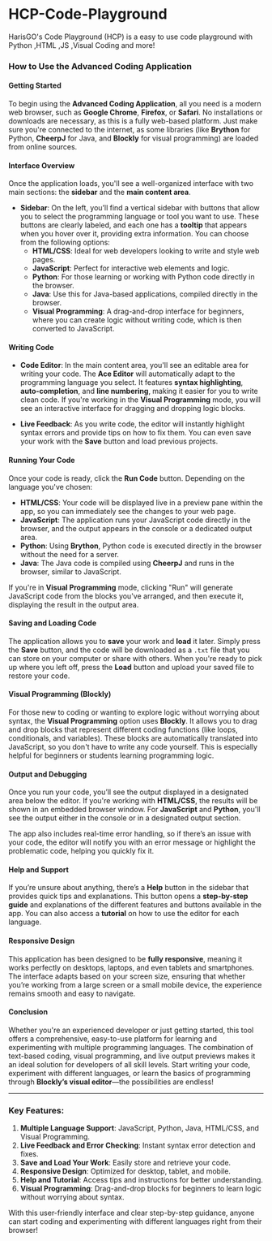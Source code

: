 # HCP-Code-Playground
HarisGO's Code Playground (HCP) is a easy to use code playground with Python ,HTML ,JS ,Visual Coding and more!
### **How to Use the Advanced Coding Application**

#### **Getting Started**

To begin using the **Advanced Coding Application**, all you need is a modern web browser, such as **Google Chrome**, **Firefox**, or **Safari**. No installations or downloads are necessary, as this is a fully web-based platform. Just make sure you're connected to the internet, as some libraries (like **Brython** for Python, **CheerpJ** for Java, and **Blockly** for visual programming) are loaded from online sources.

#### **Interface Overview**

Once the application loads, you'll see a well-organized interface with two main sections: the **sidebar** and the **main content area**.

- **Sidebar**: On the left, you’ll find a vertical sidebar with buttons that allow you to select the programming language or tool you want to use. These buttons are clearly labeled, and each one has a **tooltip** that appears when you hover over it, providing extra information. You can choose from the following options:
  - **HTML/CSS**: Ideal for web developers looking to write and style web pages.
  - **JavaScript**: Perfect for interactive web elements and logic.
  - **Python**: For those learning or working with Python code directly in the browser.
  - **Java**: Use this for Java-based applications, compiled directly in the browser.
  - **Visual Programming**: A drag-and-drop interface for beginners, where you can create logic without writing code, which is then converted to JavaScript.
  
#### **Writing Code**

- **Code Editor**: In the main content area, you'll see an editable area for writing your code. The **Ace Editor** will automatically adapt to the programming language you select. It features **syntax highlighting**, **auto-completion**, and **line numbering**, making it easier for you to write clean code. If you're working in the **Visual Programming** mode, you will see an interactive interface for dragging and dropping logic blocks.
  
- **Live Feedback**: As you write code, the editor will instantly highlight syntax errors and provide tips on how to fix them. You can even save your work with the **Save** button and load previous projects.

#### **Running Your Code**

Once your code is ready, click the **Run Code** button. Depending on the language you've chosen:
  
- **HTML/CSS**: Your code will be displayed live in a preview pane within the app, so you can immediately see the changes to your web page.
- **JavaScript**: The application runs your JavaScript code directly in the browser, and the output appears in the console or a dedicated output area.
- **Python**: Using **Brython**, Python code is executed directly in the browser without the need for a server.
- **Java**: The Java code is compiled using **CheerpJ** and runs in the browser, similar to JavaScript.
  
If you're in **Visual Programming** mode, clicking "Run" will generate JavaScript code from the blocks you've arranged, and then execute it, displaying the result in the output area.

#### **Saving and Loading Code**

The application allows you to **save** your work and **load** it later. Simply press the **Save** button, and the code will be downloaded as a `.txt` file that you can store on your computer or share with others. When you're ready to pick up where you left off, press the **Load** button and upload your saved file to restore your code.

#### **Visual Programming (Blockly)**

For those new to coding or wanting to explore logic without worrying about syntax, the **Visual Programming** option uses **Blockly**. It allows you to drag and drop blocks that represent different coding functions (like loops, conditionals, and variables). These blocks are automatically translated into JavaScript, so you don't have to write any code yourself. This is especially helpful for beginners or students learning programming logic.

#### **Output and Debugging**

Once you run your code, you’ll see the output displayed in a designated area below the editor. If you're working with **HTML/CSS**, the results will be shown in an embedded browser window. For **JavaScript** and **Python**, you'll see the output either in the console or in a designated output section.

The app also includes real-time error handling, so if there’s an issue with your code, the editor will notify you with an error message or highlight the problematic code, helping you quickly fix it.

#### **Help and Support**

If you’re unsure about anything, there’s a **Help** button in the sidebar that provides quick tips and explanations. This button opens a **step-by-step guide** and explanations of the different features and buttons available in the app. You can also access a **tutorial** on how to use the editor for each language.

#### **Responsive Design**

This application has been designed to be **fully responsive**, meaning it works perfectly on desktops, laptops, and even tablets and smartphones. The interface adapts based on your screen size, ensuring that whether you’re working from a large screen or a small mobile device, the experience remains smooth and easy to navigate.

#### **Conclusion**

Whether you're an experienced developer or just getting started, this tool offers a comprehensive, easy-to-use platform for learning and experimenting with multiple programming languages. The combination of text-based coding, visual programming, and live output previews makes it an ideal solution for developers of all skill levels. Start writing your code, experiment with different languages, or learn the basics of programming through **Blockly’s visual editor**—the possibilities are endless!

---

### **Key Features:**
1. **Multiple Language Support**: JavaScript, Python, Java, HTML/CSS, and Visual Programming.
2. **Live Feedback and Error Checking**: Instant syntax error detection and fixes.
3. **Save and Load Your Work**: Easily store and retrieve your code.
4. **Responsive Design**: Optimized for desktop, tablet, and mobile.
5. **Help and Tutorial**: Access tips and instructions for better understanding.
6. **Visual Programming**: Drag-and-drop blocks for beginners to learn logic without worrying about syntax.

With this user-friendly interface and clear step-by-step guidance, anyone can start coding and experimenting with different languages right from their browser!
